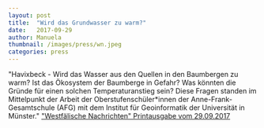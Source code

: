 ```yaml
---
layout: post
title:  "Wird das Grundwasser zu warm?"
date:   2017-09-29
author: Manuela
thumbnail: /images/press/wn.jpeg
categories: press
---
```

"Havixbeck - Wird das Wasser aus den Quellen in den Baumbergen zu warm? Ist das Ökosystem der Baumberge in Gefahr? Was könnten die Gründe für einen solchen Temperaturanstieg sein? Diese Fragen standen im Mittelpunkt der Arbeit der Oberstufenschüler\*innen  der Anne-Frank-Gesamtschule (AFG) mit dem Institut für Geoinformatik der Universität in Münster."
<a href="http://www.wn.de/Muensterland/Kreis-Coesfeld/Havixbeck/3002580-AFG-Projekt-Wird-das-Grundwasser-zu-warm/" target="_blank">"Westfälische Nachrichten" Printausgabe vom 29.09.2017</a>

